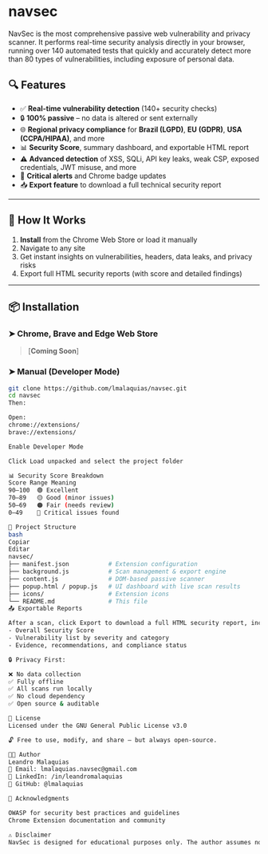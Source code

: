 # navsec
NavSec is the most comprehensive passive web vulnerability and privacy scanner. It performs real-time security analysis directly in your browser, running over 140 automated tests that quickly and accurately detect more than 80 types of vulnerabilities, including exposure of personal data.

## 🔍 Features

- ✅ **Real-time vulnerability detection** (140+ security checks)
- 🔒 **100% passive** – no data is altered or sent externally
- 🌐 **Regional privacy compliance** for **Brazil (LGPD)**, **EU (GDPR)**, **USA (CCPA/HIPAA)**, and more
- 📊 **Security Score**, summary dashboard, and exportable HTML report
- ⚠️ **Advanced detection** of XSS, SQLi, API key leaks, weak CSP, exposed credentials, JWT misuse, and more
- 🔔 **Critical alerts** and Chrome badge updates
- 📥 **Export feature** to download a full technical security report

---

## 🧠 How It Works

1. **Install** from the Chrome Web Store or load it manually
2. Navigate to any site
3. Get instant insights on vulnerabilities, headers, data leaks, and privacy risks
4. Export full HTML security reports (with score and detailed findings)

---

## 📦 Installation

### ➤ Chrome, Brave and Edge Web Store
> [**Coming Soon**]

### ➤ Manual (Developer Mode)
```bash
git clone https://github.com/lmalaquias/navsec.git
cd navsec
Then:

Open:
chrome://extensions/
brave://extensions/

Enable Developer Mode

Click Load unpacked and select the project folder

📊 Security Score Breakdown
Score Range	Meaning
90–100	🟢 Excellent
70–89	🟡 Good (minor issues)
50–69	🟠 Fair (needs review)
0–49	🔴 Critical issues found

📁 Project Structure
bash
Copiar
Editar
navsec/
├── manifest.json           # Extension configuration
├── background.js           # Scan management & export engine
├── content.js              # DOM-based passive scanner
├── popup.html / popup.js   # UI dashboard with live scan results
├── icons/                  # Extension icons
└── README.md               # This file
📤 Exportable Reports

After a scan, click Export to download a full HTML security report, including:
- Overall Security Score
- Vulnerability list by severity and category
- Evidence, recommendations, and compliance status

🔒 Privacy First:

❌ No data collection
✅ Fully offline
✅ All scans run locally
✅ No cloud dependency
✅ Open source & auditable

📄 License
Licensed under the GNU General Public License v3.0

🔓 Free to use, modify, and share — but always open-source.

👨‍💻 Author
Leandro Malaquias
📧 Email: lmalaquias.navsec@gmail.com
💼 LinkedIn: /in/leandromalaquias
🐙 GitHub: @lmalaquias

🙏 Acknowledgments

OWASP for security best practices and guidelines
Chrome Extension documentation and community

⚠️ Disclaimer
NavSec is designed for educational purposes only. The author assumes no liability for misuse of this tool.
